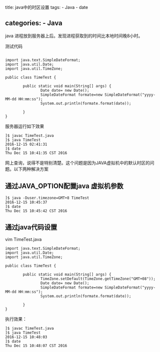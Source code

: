 title: java中的时区设置
tags: 
	- Java
	- date

categories:
	- Java
-------------------





java 进程放到服务器上后。发现进程获取到的时间比本地时间晚8小时。


测试代码
```

import java.text.SimpleDateFormat;
import java.util.Date;
import java.util.TimeZone;

public class TimeTest {

        public static void main(String[] args) {
                Date date= new Date();
                SimpleDateFormat formate=new SimpleDateFormat("yyyy-MM-dd HH:mm:ss");
                System.out.println(formate.format(date));

        }
}
```

服务器运行如下效果
```
]$ javac TimeTest.java
]$ java TimeTest
2016-12-15 02:41:31
]$ date
Thu Dec 15 10:41:35 CST 2016
```

网上查询，说得不是特别清楚。这个问题是因为JAVA虚拟机中的默认时区的问题。以下两种解决方案

## 通过JAVA_OPTION配置java  虚拟机参数

```
]$ java -Duser.timezone=GMT+8 TimeTest
2016-12-15 10:45:37
]$ date
Thu Dec 15 10:45:42 CST 2016
```

## 通过java代码设置
vim TimeTest.java  
```
import java.text.SimpleDateFormat;
import java.util.Date;
import java.util.TimeZone;

public class TimeTest {

        public static void main(String[] args) {
                TimeZone.setDefault(TimeZone.getTimeZone("GMT+08"));
                Date date= new Date();
                SimpleDateFormat formate=new SimpleDateFormat("yyyy-MM-dd HH:mm:ss");
                System.out.println(formate.format(date));

        }
}
```
执行效果：

```
]$ javac TimeTest.java         
]$ java TimeTest
2016-12-15 10:48:03
]$ date
Thu Dec 15 10:48:07 CST 2016
```